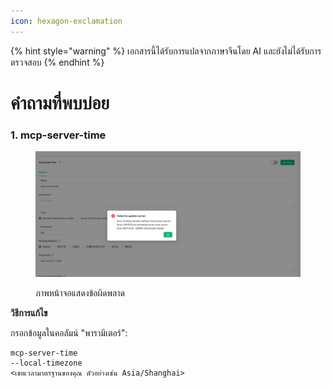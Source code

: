 ```yaml
---
icon: hexagon-exclamation
---
```


{% hint style="warning" %}
เอกสารนี้ได้รับการแปลจากภาษาจีนโดย AI และยังไม่ได้รับการตรวจสอบ
{% endhint %}

# คำถามที่พบบ่อย

### 1. mcp-server-time

<figure><img src="../../.gitbook/assets/telegram-cloud-photo-size-5-6068931438453048569-y.jpg" alt=""><figcaption><p>ภาพหน้าจอแสดงข้อผิดพลาด</p></figcaption></figure>

**วิธีการแก้ไข**  

กรอกข้อมูลในคอลัมน์ "พารามิเตอร์":

```
mcp-server-time
--local-timezone
<เขตเวลามาตรฐานของคุณ ตัวอย่างเช่น Asia/Shanghai>
```